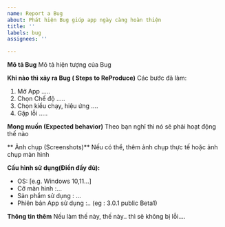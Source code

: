 ```yaml
---
name: Report a Bug
about: Phát hiện Bug giúp app ngày càng hoàn thiện
title: ''
labels: bug
assignees: ''

---
```


**Mô tả Bug**
Mô tả hiện tượng của Bug

**Khi nào thì xảy ra Bug ( Steps to ReProduce)**
Các bước đã làm:
1. Mở App .....
2. Chọn Chế độ .....
3. Chọn kiểu chạy, hiệu ứng ....
4. Gặp lỗi .....

**Mong muốn (Expected behavior)**
Theo bạn nghĩ thì nó sẽ phải hoạt động thế nào

** Ảnh chụp (Screenshots)**
Nếu có thể, thêm ảnh chụp thực tế hoặc ảnh chụp màn hình

**Cấu hình sử dụng(Điền đầy đủ):**
 - OS: [e.g. Windows 10,11...]
 - Cỡ màn hình :...
 - Sản phẩm sử dụng : ...
 - Phiên bản App sử dụng :.. (eg : 3.0.1 public Beta1)


**Thông tin thêm**
Nếu làm thế này, thế này.. thì sẽ không bị lỗi....
